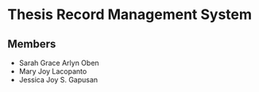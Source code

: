 # Thesis Record Management System
## Members
- Sarah Grace Arlyn Oben
- Mary Joy Lacopanto
- Jessica Joy S. Gapusan
